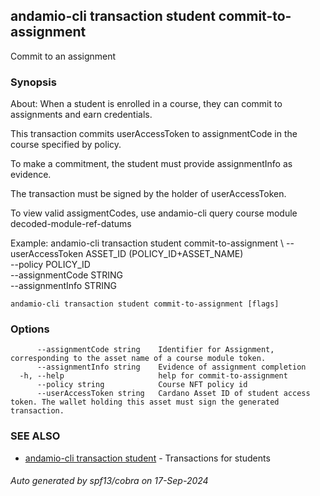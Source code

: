 ## andamio-cli transaction student commit-to-assignment

Commit to an assignment

### Synopsis


About:
When a student is enrolled in a course, they can commit to assignments and earn credentials.

This transaction commits userAccessToken to assignmentCode in the course specified by policy.

To make a commitment, the student must provide assignmentInfo as evidence.

The transaction must be signed by the holder of userAccessToken.

To view valid assigmentCodes, use andamio-cli query course module decoded-module-ref-datums 

Example:
  andamio-cli transaction student commit-to-assignment \ 
    --userAccessToken ASSET_ID (POLICY_ID+ASSET_NAME) \
    --policy POLICY_ID \
    --assignmentCode STRING \
    --assignmentInfo STRING




```
andamio-cli transaction student commit-to-assignment [flags]
```

### Options

```
      --assignmentCode string    Identifier for Assignment, corresponding to the asset name of a course module token.
      --assignmentInfo string    Evidence of assignment completion
  -h, --help                     help for commit-to-assignment
      --policy string            Course NFT policy id
      --userAccessToken string   Cardano Asset ID of student access token. The wallet holding this asset must sign the generated transaction.
```

### SEE ALSO

* [andamio-cli transaction student](andamio-cli_transaction_student.md)	 - Transactions for students

###### Auto generated by spf13/cobra on 17-Sep-2024
